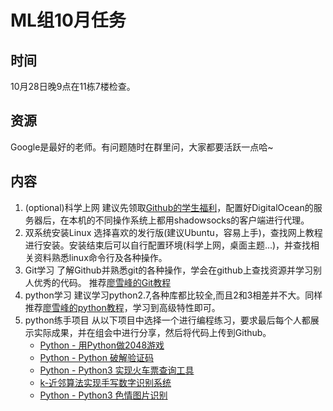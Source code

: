 # ML组10月任务
## 时间
10月28日晚9点在11栋7楼检查。
## 资源
Google是最好的老师。有问题随时在群里问，大家都要活跃一点哈~
## 内容
1. (optional)科学上网 
  建议先领取[Github的学生福利](https://education.github.com/pack)，配置好DigitalOcean的服务器后，在本机的不同操作系统上都用shadowsocks的客户端进行代理。
2. 双系统安装Linux 
  选择喜欢的发行版(建议Ubuntu，容易上手)，查找网上教程进行安装。安装结束后可以自行配置环境(科学上网，桌面主题...)，并查找相关资料熟悉linux命令行及各种操作。
3. Git学习 
  了解Github并熟悉git的各种操作，学会在github上查找资源并学习别人优秀的代码。
  推荐[廖雪峰的Git教程](https://www.liaoxuefeng.com/wiki/0013739516305929606dd18361248578c67b8067c8c017b000)
4. python学习 
  建议学习python2.7,各种库都比较全,而且2和3相差并不大。同样推荐[廖雪峰的python教程](https://www.liaoxuefeng.com/wiki/001374738125095c955c1e6d8bb493182103fac9270762a000)，学习到高级特性即可。
5. python练手项目 
  从以下项目中选择一个进行编程练习，要求最后每个人都展示实际成果，并在组会中进行分享，然后将代码上传到Github。
    * [Python - 用Python做2048游戏](https://www.shiyanlou.com/courses/427)
    * [Python - Python 破解验证码](https://www.shiyanlou.com/courses/364)
    * [Python - Python3 实现火车票查询工具](https://www.shiyanlou.com/courses/623)
    * [k-近邻算法实现手写数字识别系统](https://www.shiyanlou.com/courses/777)
    * [Python - Python3 色情图片识别](https://www.shiyanlou.com/courses/589)